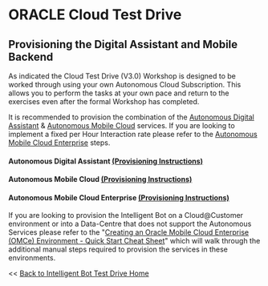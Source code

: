 # ORACLE Cloud Test Drive #

## Provisioning the Digital Assistant and Mobile Backend ##

As indicated the Cloud Test Drive (V3.0) Workshop is designed to be worked through using your own Autonomous Cloud Subscription. This allows you to perform the tasks at your own pace and return to the exercises even after the formal Workshop has completed.

It is recommended to provision the combination of the [Autonomous Digital Assistant](ADA.md) & [Autonomous Mobile Cloud](AM.md) services. If you are looking to implement a fixed per Hour Interaction rate please refer to the [Autonomous Mobile Cloud Enterprise](AMCE.md) steps.    

#### Autonomous Digital Assistant       [(Provisioning Instructions)](ADA.md) ####
#### Autonomous Mobile Cloud            [(Provisioning Instructions)](AM.md) ####
#### Autonomous Mobile Cloud Enterprise [(Provisioning Instructions)](AMCE.md) ####

If you are looking to provision the Intelligent Bot on a Cloud@Customer environment or into a Data-Centre that does not support the Autonomous Services please refer to the "[Creating an Oracle Mobile Cloud Enterprise (OMCe) Environment - Quick Start Cheat Sheet](https://cdn.app.compendium.com/uploads/user/e7c690e8-6ff9-102a-ac6d-e4aebca50425/29987307-9afc-4f68-9c59-b4d10cab489a/File/88c5c0800d2c89f404bf36d856d34094/mc_omcedeploycheatsheet05_15_18.pdf)" which will walk through the additional manual steps required to provision the services in these environments.



<< [Back to Intelligent Bot Test Drive Home](../README.md)